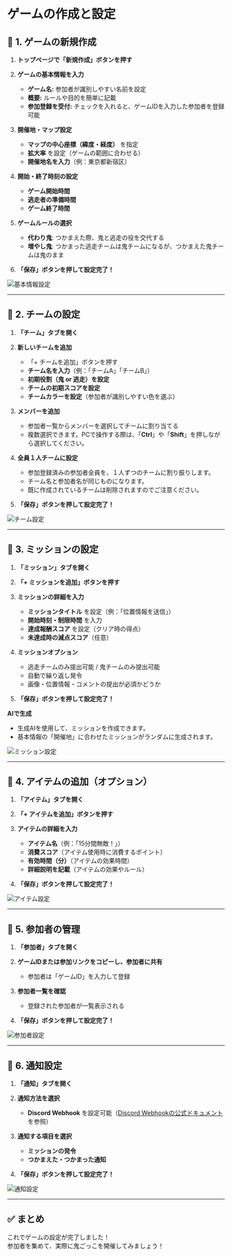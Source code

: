 # ゲームの作成と設定

## **🔹 1. ゲームの新規作成**
1. **トップページで「新規作成」ボタンを押す**
2. **ゲームの基本情報を入力**
   - **ゲーム名:** 参加者が識別しやすい名前を設定
   - **概要:** ルールや目的を簡単に記載
   - **参加登録を受付:** チェックを入れると、ゲームIDを入力した参加者を登録可能

3. **開催地・マップ設定**
   - **マップの中心座標（緯度・経度）** を指定
   - **拡大率** を設定（ゲームの範囲に合わせる）
   - **開催地名を入力**（例：東京都新宿区）

4. **開始・終了時刻の設定**
   - **ゲーム開始時間**
   - **逃走者の準備時間**
   - **ゲーム終了時間**

5. **ゲームルールの選択**
   - **代わり鬼**: つかまえた際、鬼と逃走の役を交代する
   - **増やし鬼**: つかまった逃走チームは鬼チームになるが、つかまえた鬼チームは鬼のまま

6. **「保存」ボタンを押して設定完了！**

![基本情報設定](../../static/img/basicInfoSetting.png)

---

## **🔹 2. チームの設定**
1. **「チーム」タブを開く**

2. **新しいチームを追加**
   - 「+ チームを追加」ボタンを押す
   - **チーム名を入力**（例：「チームA」「チームB」）
   - **初期役割（鬼 or 逃走）を設定**
   - **チームの初期スコアを設定**
   - **チームカラーを設定**（参加者が識別しやすい色を選ぶ）

3. **メンバーを追加**
   - 参加者一覧からメンバーを選択してチームに割り当てる
   - 複数選択できます。PCで操作する際は、「**Ctrl**」や「**Shift**」を押しながら選択してください。

4. **全員１人チームに設定**
   - 参加登録済みの参加者全員を、１人ずつのチームに割り振りします。
   - チーム名と参加者名が同じものになります。
   - 既に作成されているチームは削除されますのでご注意ください。

5. **「保存」ボタンを押して設定完了！**

![チーム設定](../../static/img/teamSetting.png)

---

## **🔹 3. ミッションの設定**
1. **「ミッション」タブを開く**
2. **「+ ミッションを追加」ボタンを押す**
3. **ミッションの詳細を入力**
   - **ミッションタイトル** を設定（例：「位置情報を送信」）
   - **開始時刻・制限時間** を入力
   - **達成報酬スコア** を設定（クリア時の得点）
   - **未達成時の減点スコア**（任意）

4. **ミッションオプション**
   - 逃走チームのみ提出可能 / 鬼チームのみ提出可能  
   - 自動で繰り返し発令  
   - 画像・位置情報・コメントの提出が必須かどうか  

5. **「保存」ボタンを押して設定完了！**

**AIで生成**
- 生成AIを使用して、ミッションを作成できます。
- 基本情報の「開催地」に合わせたミッションがランダムに生成されます。

![ミッション設定](../../static/img/missionSetting.png)

---

## **🔹 4. アイテムの追加（オプション）**
1. **「アイテム」タブを開く**
2. **「+ アイテムを追加」ボタンを押す**
3. **アイテムの詳細を入力**
   - **アイテム名**（例：「15分間無敵！」）
   - **消費スコア**（アイテム使用時に消費するポイント）
   - **有効時間（分）**（アイテムの効果時間）
   - **詳細説明を記載**（アイテムの効果やルール）

4. **「保存」ボタンを押して設定完了！**

![アイテム設定](../../static/img/itemSetting.png)

---

## **🔹 5. 参加者の管理**
1. **「参加者」タブを開く**
2. **ゲームIDまたは参加リンクをコピーし、参加者に共有**
   - 参加者は「ゲームID」を入力して登録

3. **参加者一覧を確認**
   - 登録された参加者が一覧表示される

4. **「保存」ボタンを押して設定完了！**

![参加者設定](../../static/img/playersSetting.png)

---

## **🔹 6. 通知設定**
1. **「通知」タブを開く**
2. **通知方法を選択**
   - **Discord Webhook** を設定可能（[Discord Webhookの公式ドキュメント](https://support.discord.com/hc/ja/articles/228383668-) を参照）

3. **通知する項目を選択**
   - **ミッションの発令**
   - **つかまえた・つかまった通知**

4. **「保存」ボタンを押して設定完了！**

![通知設定](../../static/img/notifySetting.png)

---

## **✅ まとめ**
これでゲームの設定が完了しました！  
参加者を集めて、実際に鬼ごっこを開催してみましょう！
